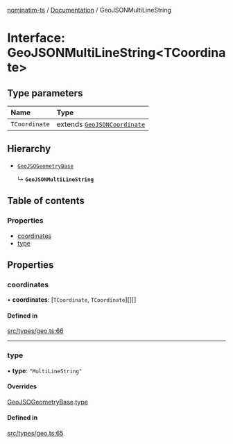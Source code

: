 [nominatim-ts](../README.md) / [Documentation](../modules.md) / GeoJSONMultiLineString

# Interface: GeoJSONMultiLineString<TCoordinate\>

## Type parameters

| Name | Type |
| :------ | :------ |
| `TCoordinate` | extends [`GeoJSONCoordinate`](../modules.md#geojsoncoordinate) |

## Hierarchy

- [`GeoJSOGeometryBase`](GeoJSOGeometryBase.md)

  ↳ **`GeoJSONMultiLineString`**

## Table of contents

### Properties

- [coordinates](GeoJSONMultiLineString.md#coordinates)
- [type](GeoJSONMultiLineString.md#type)

## Properties

### coordinates

• **coordinates**: [`TCoordinate`, `TCoordinate`][][]

#### Defined in

[src/types/geo.ts:66](https://github.com/blksnk/nominatim-ts/blob/2f25718/src/types/geo.ts#L66)

___

### type

• **type**: ``"MultiLineString"``

#### Overrides

[GeoJSOGeometryBase](GeoJSOGeometryBase.md).[type](GeoJSOGeometryBase.md#type)

#### Defined in

[src/types/geo.ts:65](https://github.com/blksnk/nominatim-ts/blob/2f25718/src/types/geo.ts#L65)

